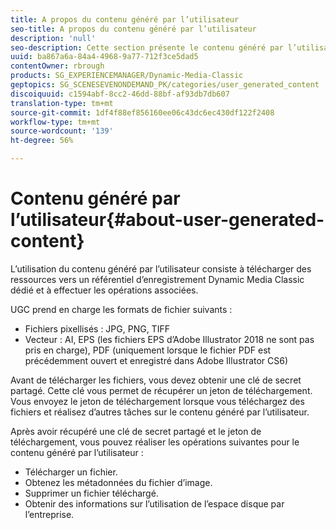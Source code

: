 ```yaml
---
title: A propos du contenu généré par l’utilisateur
seo-title: A propos du contenu généré par l’utilisateur
description: 'null'
seo-description: Cette section présente le contenu généré par l’utilisateur.
uuid: ba867a6a-84a4-4968-9a77-712f3ce5dad5
contentOwner: rbrough
products: SG_EXPERIENCEMANAGER/Dynamic-Media-Classic
geptopics: SG_SCENESEVENONDEMAND_PK/categories/user_generated_content
discoiquuid: c1594abf-8cc2-46dd-88bf-af93db7db607
translation-type: tm+mt
source-git-commit: 1df4f88ef856160ee06c43dc6ec430df122f2408
workflow-type: tm+mt
source-wordcount: '139'
ht-degree: 56%

---
```



# Contenu généré par l’utilisateur{#about-user-generated-content}

L’utilisation du contenu généré par l’utilisateur consiste à télécharger des ressources vers un référentiel d’enregistrement Dynamic Media Classic dédié et à effectuer les opérations associées.

UGC prend en charge les formats de fichier suivants :

* Fichiers pixellisés : JPG, PNG, TIFF
* Vecteur : AI, EPS (les fichiers EPS d’Adobe Illustrator 2018 ne sont pas pris en charge), PDF (uniquement lorsque le fichier PDF est précédemment ouvert et enregistré dans Adobe Illustrator CS6)

Avant de télécharger les fichiers, vous devez obtenir une clé de secret partagé. Cette clé vous permet de récupérer un jeton de téléchargement. Vous envoyez le jeton de téléchargement lorsque vous téléchargez des fichiers et réalisez d’autres tâches sur le contenu généré par l’utilisateur.

Après avoir récupéré une clé de secret partagé et le jeton de téléchargement, vous pouvez réaliser les opérations suivantes pour le contenu généré par l’utilisateur :

* Télécharger un fichier.
* Obtenez les métadonnées du fichier d’image.
* Supprimer un fichier téléchargé.
* Obtenir des informations sur l’utilisation de l’espace disque par l’entreprise.

